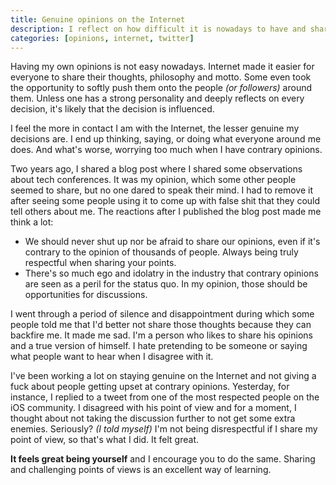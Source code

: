 ```yaml
---
title: Genuine opinions on the Internet
description: I reflect on how difficult it is nowadays to have and share your own opinions on the Internet.
categories: [opinions, internet, twitter]
---
```


Having my own opinions is not easy nowadays. Internet made it easier for everyone to share their thoughts, philosophy and motto. Some even took the opportunity to softly push them onto the people _(or followers)_ around them. Unless one has a strong personality and deeply reflects on every decision, it's likely that the decision is influenced.

I feel the more in contact I am with the Internet, the lesser genuine my decisions are. I end up thinking, saying, or doing what everyone around me does. And what's worse, worrying too much when I have contrary opinions.

Two years ago, I shared a blog post where I shared some observations about tech conferences. It was my opinion, which some other people seemed to share, but no one dared to speak their mind. I had to remove it after seeing some people using it to come up with false shit that they could tell others about me. The reactions after I published the blog post made me think a lot:

- We should never shut up nor be afraid to share our opinions, even if it's contrary to the opinion of thousands of people. Always being truly respectful when sharing your points.
- There's so much ego and idolatry in the industry that contrary opinions are seen as a peril for the status quo. In my opinion, those should be opportunities for discussions.

I went through a period of silence and disappointment during which some people told me that I'd better not share those thoughts because they can backfire me. It made me sad. I'm a person who likes to share his opinions and a true version of himself. I hate pretending to be someone or saying what people want to hear when I disagree with it.

I've been working a lot on staying genuine on the Internet and not giving a fuck about people getting upset at contrary opinions. Yesterday, for instance, I replied to a tweet from one of the most respected people on the iOS community. I disagreed with his point of view and for a moment, I thought about not taking the discussion further to not get some extra enemies. Seriously? _(I told myself)_ I'm not being disrespectful if I share my point of view, so that's what I did. It felt great.

**It feels great being yourself** and I encourage you to do the same. Sharing and challenging points of views is an excellent way of learning.
